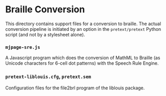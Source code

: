# Braille Conversion

This directory contains support files for a conversion to braille.  The actual conversion pipeline is initiated by an option in the `pretext/pretext` Python script (and not by a stylesheet alone).

### `mjpage-sre.js`
A Javascript program which does the conversion of MathML to Braille (as Unicode characters for 6-cell dot patterns) with the Speech Rule Engine.

### `pretext-liblouis.cfg`, `pretext.sem`
Configuration files for the file2brl program of the liblouis package.